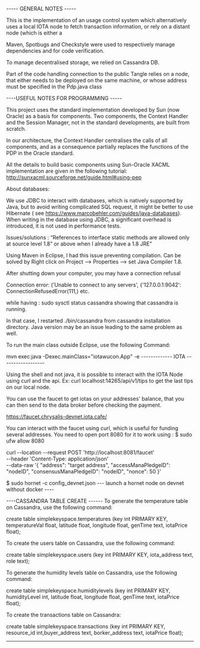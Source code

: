 ----- GENERAL NOTES -----

This is the implementation of an usage control system which alternatively uses a local IOTA node
to fetch transaction information, or rely on a distant node (which is either a 


Maven, Spotbugs and Checkstyle were used to respectively manage dependencies and for code verification.

To manage decentralised storage, we relied on Cassandra DB.

Part of the code handling connection to the public Tangle relies on a node, that either 
needs to be deployed on the same machine, or whose address must be specified in the Pdp.java class
 

----USEFUL NOTES FOR PROGRAMMING -----

This project uses the standard implementation developed by Sun (now Oracle) 
as a basis for components. Two components, the Context Handler and the Session Manager, 
not in the standard developments, are built from scratch.

In our architecture, the Context Handler centralises the calls of all components, and 
as a consequence partially replaces the functions of the PDP in the Oracle standard.

All the details to build basic components using Sun-Oracle XACML implementation are given
in the following tutorial: http://sunxacml.sourceforge.net/guide.html#using-pep

About databases:

We use JDBC to interact with databases, which is 
natively supported by Java, but to avoid writing complicated SQL 
request, it might be better to use Hibernate ( see https://www.marcobehler.com/guides/java-databases).
When writing in the database using JDBC, a significant overhead is introduced, it is not used in 
performance tests.

Issues/solutions : “References to interface static methods are allowed only at source level 1.8” or above when I already have a 1.8 JRE"

Using Maven in Eclipse, I had this issue preventing compilation. Can be solved by Right click on Project --> Properties --> set Java Compiler 1.8.

After shutting down your computer, you may have a connection refusal 

Connection error: ('Unable to connect to any servers', {'127.0.0.1:9042': ConnectionRefusedError(111,) etc.

while having :  sudo sysctl status cassandra 
showing that cassandra is running.

In that case, I restarted ./bin/cassandra from cassandra installation directory. Java version may be an issue leading 
to the same problem as well.

To run the main class outside Eclipse, use the following Command:

mvn exec:java -Dexec.mainClass="iotawucon.App" -e
------------- IOTA ------------------

Using the shell and not java, it is possible to interact with the IOTA Node using curl and the api.
Ex:  curl localhost:14265/api/v1/tips to get the last tips on our local node.

You can use the faucet to get iotas on your addresses' balance, that you can then send
to the data broker before checking the payment.

https://faucet.chrysalis-devnet.iota.cafe/

You can interact with the faucet using curl, which is useful for 
funding several addresses. You need to open port 8080 for it to 
work using : $ sudo ufw allow 8080

curl --location --request POST 'http://localhost:8081/faucet' \
--header 'Content-Type: application/json' \
--data-raw '{
    "address": "target address",
    "accessManaPledgeID": "nodeID",
    "consensusManaPledgeID": "nodeID",
  "nonce": 50
}'


$ sudo hornet -c config_devnet.json --- launch a hornet node on devnet without docker ----

----CASSANDRA TABLE CREATE ------
To generate the temperature table on Cassandra, use the following command:

create table simplekeyspace.temperatures (key int PRIMARY KEY, temperatureVal float,
latitude float, longitude float, genTime text, iotaPrice float);

To create the users table on Cassandra, use the following command:

create table simplekeyspace.users (key int PRIMARY KEY, iota_address text,
role text);

To generate the humidity levels table on Cassandra, use the following command:

create table simplekeyspace.humiditylevels (key int PRIMARY KEY, humidityLevel int,
latitude float, longitude float, genTime text, iotaPrice float);

To create the transactions table on Cassandra:

create table simplekeyspace.transactions (key int PRIMARY KEY, resource_id int,buyer_address text,
borker_address text, iotaPrice float);

-----

